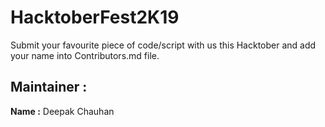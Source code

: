# HacktoberFest2K19
Submit your favourite piece of code/script with us this Hacktober and add your name into Contributors.md file.




## Maintainer :
**Name :** Deepak Chauhan
